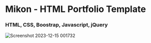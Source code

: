 <h1>Mikon - HTML Portfolio Template</h1>
<h3>HTML, CSS, Boostrap, Javascript, jQuery</h3>

![Screenshot 2023-12-15 001732](https://github.com/skupta12/Mikon/assets/89469062/b102692c-545f-4fab-a47f-7ede88ae1c1b)
